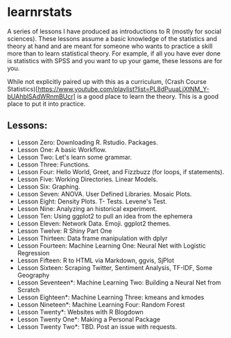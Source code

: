 # learnrstats

A series of lessons I have produced as introductions to R (mostly for social sciences). These lessons assume a basic knowledge of the statistics and theory at hand and are meant for someone who wants to practice a skill more than to learn statistical theory. For example, if all you have ever done is statistics with SPSS and you want to up your game, these lessons are for you. 

While not explicitly paired up with this as a curriculum, (Crash Course Statistics)[https://www.youtube.com/playlist?list=PL8dPuuaLjXtNM_Y-bUAhblSAdWRnmBUcr] is a good place to learn the theory. This is a good place to put it into practice. 

## Lessons:
* Lesson Zero: Downloading R. Rstudio. Packages.
* Lesson One: A basic Workflow.
* Lesson Two: Let's learn some grammar. 
* Lesson Three: Functions.
* Lesson Four: Hello World, Greet, and Fizzbuzz (for loops, if statements).
* Lesson Five: Working Directories. Linear Models. 
* Lesson Six: Graphing.
* Lesson Seven: ANOVA. User Defined Libraries. Mosaic Plots. 
* Lesson Eight: Density Plots. T- Tests. Levene's Test.
* Lesson Nine: Analyzing an historical experiment.
* Lesson Ten: Using ggplot2 to pull an idea from the ephemera
* Lesson Eleven: Network Data. Emoji. ggplot2 themes.
* Lesson Twelve: R Shiny Part One
* Lesson Thirteen: Data frame manipulation with dplyr
* Lesson Fourteen: Machine Learning One: Neural Net with Logistic Regression
* Lesson Fifteen: R to HTML via Markdown, ggvis, SjPlot 
* Lesson Sixteen: Scraping Twitter, Sentiment Analysis, TF-IDF, Some Geography
* Lesson Seventeen*: Machine Learning Two: Building a Neural Net from Scratch
* Lesson Eighteen*: Machine Learning Three: kmeans and kmodes
* Lesson Nineteen*: Machine Learning Four: Random Forest
* Lesson Twenty*: Websites with R Blogdown
* Lesson Twenty One*: Making a Personal Package
* Lesson Twenty Two*: TBD. Post an issue with requests.
